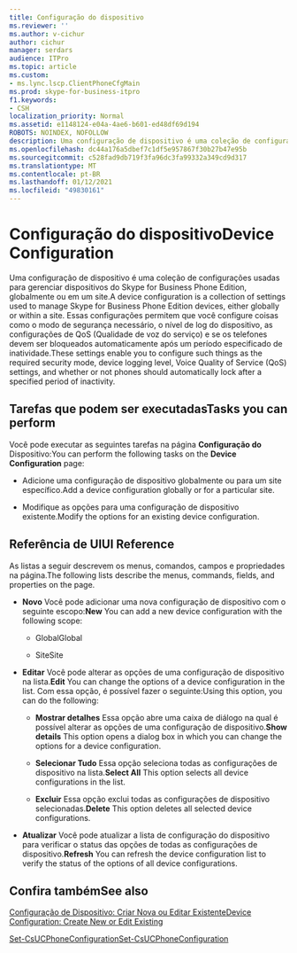 ```yaml
---
title: Configuração do dispositivo
ms.reviewer: ''
ms.author: v-cichur
author: cichur
manager: serdars
audience: ITPro
ms.topic: article
ms.custom:
- ms.lync.lscp.ClientPhoneCfgMain
ms.prod: skype-for-business-itpro
f1.keywords:
- CSH
localization_priority: Normal
ms.assetid: e1148124-e04a-4ae6-b601-ed48df69d194
ROBOTS: NOINDEX, NOFOLLOW
description: Uma configuração de dispositivo é uma coleção de configurações usadas para gerenciar dispositivos do Skype for Business Phone Edition, globalmente ou em um site. Essas configurações permitem que você configure coisas como o modo de segurança necessário, o nível de log do dispositivo, as configurações de QoS (Qualidade de voz do serviço) e se os telefones devem ser bloqueados automaticamente após um período especificado de inatividade.
ms.openlocfilehash: dc44a176a5dbef7c1df5e957867f30b27b47e95b
ms.sourcegitcommit: c528fad9db719f3fa96dc3fa99332a349cd9d317
ms.translationtype: MT
ms.contentlocale: pt-BR
ms.lasthandoff: 01/12/2021
ms.locfileid: "49830161"
---
```

# <a name="device-configuration"></a><span data-ttu-id="1c354-104">Configuração do dispositivo</span><span class="sxs-lookup"><span data-stu-id="1c354-104">Device Configuration</span></span>
 
<span data-ttu-id="1c354-105">Uma configuração de dispositivo é uma coleção de configurações usadas para gerenciar dispositivos do Skype for Business Phone Edition, globalmente ou em um site.</span><span class="sxs-lookup"><span data-stu-id="1c354-105">A device configuration is a collection of settings used to manage Skype for Business Phone Edition devices, either globally or within a site.</span></span> <span data-ttu-id="1c354-106">Essas configurações permitem que você configure coisas como o modo de segurança necessário, o nível de log do dispositivo, as configurações de QoS (Qualidade de voz do serviço) e se os telefones devem ser bloqueados automaticamente após um período especificado de inatividade.</span><span class="sxs-lookup"><span data-stu-id="1c354-106">These settings enable you to configure such things as the required security mode, device logging level, Voice Quality of Service (QoS) settings, and whether or not phones should automatically lock after a specified period of inactivity.</span></span> 
  
## <a name="tasks-you-can-perform"></a><span data-ttu-id="1c354-107">Tarefas que podem ser executadas</span><span class="sxs-lookup"><span data-stu-id="1c354-107">Tasks you can perform</span></span>

<span data-ttu-id="1c354-108">Você pode executar as seguintes tarefas na página **Configuração do** Dispositivo:</span><span class="sxs-lookup"><span data-stu-id="1c354-108">You can perform the following tasks on the **Device Configuration** page:</span></span>
  
- <span data-ttu-id="1c354-109">Adicione uma configuração de dispositivo globalmente ou para um site específico.</span><span class="sxs-lookup"><span data-stu-id="1c354-109">Add a device configuration globally or for a particular site.</span></span>
    
- <span data-ttu-id="1c354-110">Modifique as opções para uma configuração de dispositivo existente.</span><span class="sxs-lookup"><span data-stu-id="1c354-110">Modify the options for an existing device configuration.</span></span>
    
## <a name="ui-reference"></a><span data-ttu-id="1c354-111">Referência de UI</span><span class="sxs-lookup"><span data-stu-id="1c354-111">UI Reference</span></span>

<span data-ttu-id="1c354-112">As listas a seguir descrevem os menus, comandos, campos e propriedades na página.</span><span class="sxs-lookup"><span data-stu-id="1c354-112">The following lists describe the menus, commands, fields, and properties on the page.</span></span>
  
- <span data-ttu-id="1c354-113">**Novo** Você pode adicionar uma nova configuração de dispositivo com o seguinte escopo:</span><span class="sxs-lookup"><span data-stu-id="1c354-113">**New** You can add a new device configuration with the following scope:</span></span>
    
  - <span data-ttu-id="1c354-114">Global</span><span class="sxs-lookup"><span data-stu-id="1c354-114">Global</span></span>
    
  - <span data-ttu-id="1c354-115">Site</span><span class="sxs-lookup"><span data-stu-id="1c354-115">Site</span></span>
    
- <span data-ttu-id="1c354-116">**Editar** Você pode alterar as opções de uma configuração de dispositivo na lista.</span><span class="sxs-lookup"><span data-stu-id="1c354-116">**Edit** You can change the options of a device configuration in the list.</span></span> <span data-ttu-id="1c354-117">Com essa opção, é possível fazer o seguinte:</span><span class="sxs-lookup"><span data-stu-id="1c354-117">Using this option, you can do the following:</span></span>
    
  - <span data-ttu-id="1c354-118">**Mostrar detalhes** Essa opção abre uma caixa de diálogo na qual é possível alterar as opções de uma configuração de dispositivo.</span><span class="sxs-lookup"><span data-stu-id="1c354-118">**Show details** This option opens a dialog box in which you can change the options for a device configuration.</span></span>
    
  - <span data-ttu-id="1c354-119">**Selecionar Tudo** Essa opção seleciona todas as configurações de dispositivo na lista.</span><span class="sxs-lookup"><span data-stu-id="1c354-119">**Select All** This option selects all device configurations in the list.</span></span>
    
  - <span data-ttu-id="1c354-120">**Excluir** Essa opção exclui todas as configurações de dispositivo selecionadas.</span><span class="sxs-lookup"><span data-stu-id="1c354-120">**Delete** This option deletes all selected device configurations.</span></span>
    
- <span data-ttu-id="1c354-121">**Atualizar** Você pode atualizar a lista de configuração do dispositivo para verificar o status das opções de todas as configurações de dispositivo.</span><span class="sxs-lookup"><span data-stu-id="1c354-121">**Refresh** You can refresh the device configuration list to verify the status of the options of all device configurations.</span></span>
    
## <a name="see-also"></a><span data-ttu-id="1c354-122">Confira também</span><span class="sxs-lookup"><span data-stu-id="1c354-122">See also</span></span>

[<span data-ttu-id="1c354-123">Configuração de Dispositivo: Criar Nova ou Editar Existente</span><span class="sxs-lookup"><span data-stu-id="1c354-123">Device Configuration: Create New or Edit Existing</span></span>](ms.lync.lscp.ClientDeviceTestEdit.md)

[<span data-ttu-id="1c354-124">Set-CsUCPhoneConfiguration</span><span class="sxs-lookup"><span data-stu-id="1c354-124">Set-CsUCPhoneConfiguration</span></span>](https://docs.microsoft.com/powershell/module/skype/set-csucphoneconfiguration?view=skype-ps)
